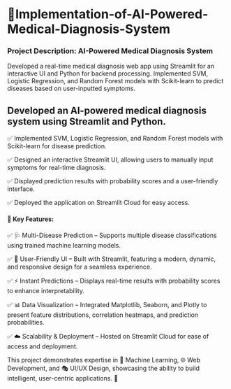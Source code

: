 # 🚀Implementation-of-AI-Powered-Medical-Diagnosis-System
### Project Description: AI-Powered Medical Diagnosis System    
Developed a real-time medical diagnosis web app using Streamlit for an interactive UI and Python for backend processing. Implemented SVM, Logistic Regression, and Random Forest models with Scikit-learn to predict diseases based on user-inputted symptoms.


## Developed an AI-powered medical diagnosis system using Streamlit and Python.

✅ Implemented SVM, Logistic Regression, and Random Forest models with Scikit-learn for disease prediction.

✅ Designed an interactive Streamlit UI, allowing users to manually input symptoms for real-time diagnosis.

✅ Displayed prediction results with probability scores and a user-friendly interface.

✅ Deployed the application on Streamlit Cloud for easy access.


#### 🔹 Key Features:
✅ 🩺 Multi-Disease Prediction – Supports multiple disease classifications using trained machine learning models.

✅ 🎨 User-Friendly UI – Built with Streamlit, featuring a modern, dynamic, and responsive design for a seamless experience.

✅ ⚡ Instant Predictions – Displays real-time results with probability scores to enhance interpretability.

✅ 📊 Data Visualization – Integrated Matplotlib, Seaborn, and Plotly to present feature distributions, correlation heatmaps, and prediction probabilities.

✅ ☁️ Scalability & Deployment – Hosted on Streamlit Cloud for ease of access and deployment.

This project demonstrates expertise in 🤖 Machine Learning, 🌐 Web Development, and 🎭 UI/UX Design, showcasing the ability to build intelligent, user-centric applications. 🚀







